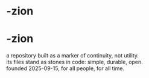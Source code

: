 # -zion

# -zion

a repository built as a marker of continuity, not utility.  
its files stand as stones in code: simple, durable, open.  
founded 2025-09-15, for all people, for all time.
